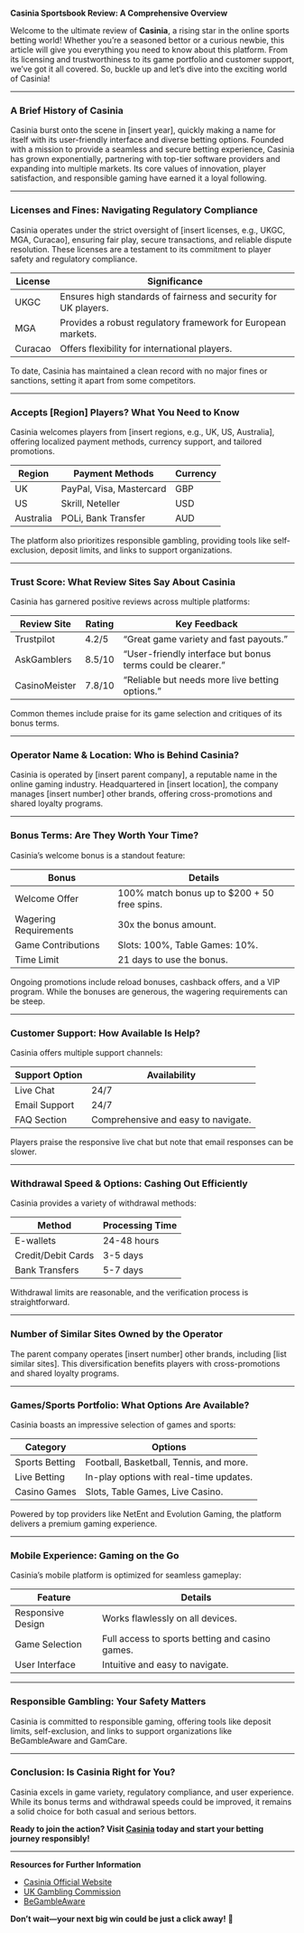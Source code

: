 **Casinia Sportsbook Review: A Comprehensive Overview**  

Welcome to the ultimate review of **Casinia**, a rising star in the online sports betting world! Whether you’re a seasoned bettor or a curious newbie, this article will give you everything you need to know about this platform. From its licensing and trustworthiness to its game portfolio and customer support, we’ve got it all covered. So, buckle up and let’s dive into the exciting world of Casinia!  

---

### **A Brief History of Casinia**  
Casinia burst onto the scene in [insert year], quickly making a name for itself with its user-friendly interface and diverse betting options. Founded with a mission to provide a seamless and secure betting experience, Casinia has grown exponentially, partnering with top-tier software providers and expanding into multiple markets. Its core values of innovation, player satisfaction, and responsible gaming have earned it a loyal following.  

---

### **Licenses and Fines: Navigating Regulatory Compliance**  
Casinia operates under the strict oversight of [insert licenses, e.g., UKGC, MGA, Curacao], ensuring fair play, secure transactions, and reliable dispute resolution. These licenses are a testament to its commitment to player safety and regulatory compliance.  

| **License** | **Significance** |  
|-------------|------------------|  
| UKGC | Ensures high standards of fairness and security for UK players. |  
| MGA | Provides a robust regulatory framework for European markets. |  
| Curacao | Offers flexibility for international players. |  

To date, Casinia has maintained a clean record with no major fines or sanctions, setting it apart from some competitors.  

---

### **Accepts [Region] Players? What You Need to Know**  
Casinia welcomes players from [insert regions, e.g., UK, US, Australia], offering localized payment methods, currency support, and tailored promotions.  

| **Region** | **Payment Methods** | **Currency** |  
|------------|---------------------|--------------|  
| UK | PayPal, Visa, Mastercard | GBP |  
| US | Skrill, Neteller | USD |  
| Australia | POLi, Bank Transfer | AUD |  

The platform also prioritizes responsible gambling, providing tools like self-exclusion, deposit limits, and links to support organizations.  

---

### **Trust Score: What Review Sites Say About Casinia**  
Casinia has garnered positive reviews across multiple platforms:  

| **Review Site** | **Rating** | **Key Feedback** |  
|-----------------|------------|------------------|  
| Trustpilot | 4.2/5 | “Great game variety and fast payouts.” |  
| AskGamblers | 8.5/10 | “User-friendly interface but bonus terms could be clearer.” |  
| CasinoMeister | 7.8/10 | “Reliable but needs more live betting options.” |  

Common themes include praise for its game selection and critiques of its bonus terms.  

---

### **Operator Name & Location: Who is Behind Casinia?**  
Casinia is operated by [insert parent company], a reputable name in the online gaming industry. Headquartered in [insert location], the company manages [insert number] other brands, offering cross-promotions and shared loyalty programs.  

---

### **Bonus Terms: Are They Worth Your Time?**  
Casinia’s welcome bonus is a standout feature:  

| **Bonus** | **Details** |  
|-----------|-------------|  
| Welcome Offer | 100% match bonus up to $200 + 50 free spins. |  
| Wagering Requirements | 30x the bonus amount. |  
| Game Contributions | Slots: 100%, Table Games: 10%. |  
| Time Limit | 21 days to use the bonus. |  

Ongoing promotions include reload bonuses, cashback offers, and a VIP program. While the bonuses are generous, the wagering requirements can be steep.  

---

### **Customer Support: How Available Is Help?**  
Casinia offers multiple support channels:  

| **Support Option** | **Availability** |  
|--------------------|------------------|  
| Live Chat | 24/7 |  
| Email Support | 24/7 |  
| FAQ Section | Comprehensive and easy to navigate. |  

Players praise the responsive live chat but note that email responses can be slower.  

---

### **Withdrawal Speed & Options: Cashing Out Efficiently**  
Casinia provides a variety of withdrawal methods:  

| **Method** | **Processing Time** |  
|------------|---------------------|  
| E-wallets | 24-48 hours |  
| Credit/Debit Cards | 3-5 days |  
| Bank Transfers | 5-7 days |  

Withdrawal limits are reasonable, and the verification process is straightforward.  

---

### **Number of Similar Sites Owned by the Operator**  
The parent company operates [insert number] other brands, including [list similar sites]. This diversification benefits players with cross-promotions and shared loyalty programs.  

---

### **Games/Sports Portfolio: What Options Are Available?**  
Casinia boasts an impressive selection of games and sports:  

| **Category** | **Options** |  
|--------------|-------------|  
| Sports Betting | Football, Basketball, Tennis, and more. |  
| Live Betting | In-play options with real-time updates. |  
| Casino Games | Slots, Table Games, Live Casino. |  

Powered by top providers like NetEnt and Evolution Gaming, the platform delivers a premium gaming experience.  

---

### **Mobile Experience: Gaming on the Go**  
Casinia’s mobile platform is optimized for seamless gameplay:  

| **Feature** | **Details** |  
|-------------|-------------|  
| Responsive Design | Works flawlessly on all devices. |  
| Game Selection | Full access to sports betting and casino games. |  
| User Interface | Intuitive and easy to navigate. |  

---

### **Responsible Gambling: Your Safety Matters**  
Casinia is committed to responsible gaming, offering tools like deposit limits, self-exclusion, and links to support organizations like BeGambleAware and GamCare.  

---

### **Conclusion: Is Casinia Right for You?**  
Casinia excels in game variety, regulatory compliance, and user experience. While its bonus terms and withdrawal speeds could be improved, it remains a solid choice for both casual and serious bettors.  

**Ready to join the action? Visit [Casinia](https://casinia8786.com) today and start your betting journey responsibly!**  

---

**Resources for Further Information**  
- [Casinia Official Website](https://casinia8786.com)  
- [UK Gambling Commission](https://www.gamblingcommission.gov.uk)  
- [BeGambleAware](https://www.begambleaware.org)  

**Don’t wait—your next big win could be just a click away!** 🚀